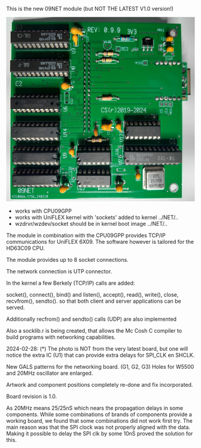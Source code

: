 
 This is the new 09NET module (but NOT THE LATEST V1.0 version!)
 
 ![09NET-board](./20240228_190554.jpg)
 
* works with CPU09GPP 
* works with UniFLEX kernel with 'sockets' added to kernel  ../NET/..
* wzdrvr/wzdev/socket should be in kernel boot image  ../NET/..

The module in combination with the CPU09GPP provides TCP/IP communications
for UniFLEX 6X09. The software however is tailored for the HD63C09 CPU.

The module provides up to 8 socket connections.

The network connection is UTP connector.

In the kernel a few Berkely (TCP/IP) calls are added:

socket(), connect(), bind() and listen(), accept(), read(), write(), close,
recvfrom(), sendto().
so that both client and server applications can be served.

Additionally recfrom() and sendto() calls (UDP) are also implemented

Also a socklib.r is being created, that allows the Mc Cosh C compiler to
build programs with networking capabilities.

2024-02-28:
(*) The photo is NOT from the very latest board, but one will notice the extra
IC (U1) that can provide extra delays for SPI_CLK en SHCLK. 

New GALS patterns for the networking board. (G1, G2, G3)
Holes for W5500 and 20MHz oscillator are enlarged.

Artwork and component positions completely re-done and fix incorporated.

Board revision is 1.0. 

As 20MHz means 25/25nS which nears the propagation delays in some components.
While some combinations of brands of components provide a working board, we
found that some combinations did not work first try. The main reason was
that the SPI clock was not properly aligned with the data. Making it possible
to delay the SPI clk by some 10nS proved the solution for this.



